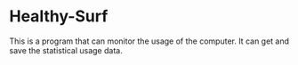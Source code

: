 # Healthy-Surf
This is a program that can monitor the usage of the computer. It can get and save the statistical usage data.
